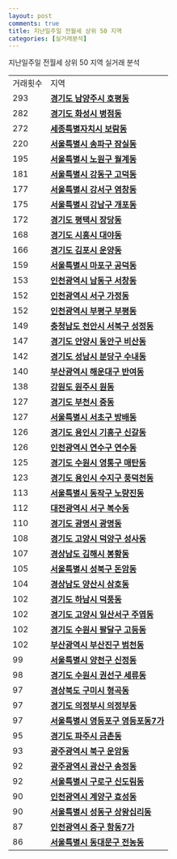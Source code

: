 ```yaml
---
layout: post
comments: true
title: 지난일주일 전월세 상위 50 지역
categories: [실거래분석]
---
```


지난일주일 전월세 상위 50 지역 실거래 분석

<table>
  <tr>
    <td>거래횟수</td>
    <td>지역</td>
  </tr>

  <tr>
    <td>293</td>
    <td colspan="4" style="font-weight: bold;"><a href="/apt-info/실거래가/2021/05/10/41360.html">경기도 남양주시 호평동</a></td>
  </tr>

  <tr>
    <td>282</td>
    <td colspan="4" style="font-weight: bold;"><a href="/apt-info/실거래가/2021/05/10/41590.html">경기도 화성시 병점동</a></td>
  </tr>

  <tr>
    <td>272</td>
    <td colspan="4" style="font-weight: bold;"><a href="/apt-info/실거래가/2021/05/10/36110.html">세종특별자치시 보람동</a></td>
  </tr>

  <tr>
    <td>220</td>
    <td colspan="4" style="font-weight: bold;"><a href="/apt-info/실거래가/2021/05/10/11710.html">서울특별시 송파구 잠실동</a></td>
  </tr>

  <tr>
    <td>195</td>
    <td colspan="4" style="font-weight: bold;"><a href="/apt-info/실거래가/2021/05/10/11350.html">서울특별시 노원구 월계동</a></td>
  </tr>

  <tr>
    <td>181</td>
    <td colspan="4" style="font-weight: bold;"><a href="/apt-info/실거래가/2021/05/10/11740.html">서울특별시 강동구 고덕동</a></td>
  </tr>

  <tr>
    <td>177</td>
    <td colspan="4" style="font-weight: bold;"><a href="/apt-info/실거래가/2021/05/10/11500.html">서울특별시 강서구 염창동</a></td>
  </tr>

  <tr>
    <td>175</td>
    <td colspan="4" style="font-weight: bold;"><a href="/apt-info/실거래가/2021/05/10/11680.html">서울특별시 강남구 개포동</a></td>
  </tr>

  <tr>
    <td>172</td>
    <td colspan="4" style="font-weight: bold;"><a href="/apt-info/실거래가/2021/05/10/41220.html">경기도 평택시 장당동</a></td>
  </tr>

  <tr>
    <td>168</td>
    <td colspan="4" style="font-weight: bold;"><a href="/apt-info/실거래가/2021/05/10/41390.html">경기도 시흥시 대야동</a></td>
  </tr>

  <tr>
    <td>166</td>
    <td colspan="4" style="font-weight: bold;"><a href="/apt-info/실거래가/2021/05/10/41570.html">경기도 김포시 운양동</a></td>
  </tr>

  <tr>
    <td>159</td>
    <td colspan="4" style="font-weight: bold;"><a href="/apt-info/실거래가/2021/05/10/11440.html">서울특별시 마포구 공덕동</a></td>
  </tr>

  <tr>
    <td>153</td>
    <td colspan="4" style="font-weight: bold;"><a href="/apt-info/실거래가/2021/05/10/28200.html">인천광역시 남동구 서창동</a></td>
  </tr>

  <tr>
    <td>152</td>
    <td colspan="4" style="font-weight: bold;"><a href="/apt-info/실거래가/2021/05/10/28260.html">인천광역시 서구 가정동</a></td>
  </tr>

  <tr>
    <td>152</td>
    <td colspan="4" style="font-weight: bold;"><a href="/apt-info/실거래가/2021/05/10/28237.html">인천광역시 부평구 부평동</a></td>
  </tr>

  <tr>
    <td>149</td>
    <td colspan="4" style="font-weight: bold;"><a href="/apt-info/실거래가/2021/05/10/44133.html">충청남도 천안시 서북구 성정동</a></td>
  </tr>

  <tr>
    <td>147</td>
    <td colspan="4" style="font-weight: bold;"><a href="/apt-info/실거래가/2021/05/10/41173.html">경기도 안양시 동안구 비산동</a></td>
  </tr>

  <tr>
    <td>142</td>
    <td colspan="4" style="font-weight: bold;"><a href="/apt-info/실거래가/2021/05/10/41135.html">경기도 성남시 분당구 수내동</a></td>
  </tr>

  <tr>
    <td>140</td>
    <td colspan="4" style="font-weight: bold;"><a href="/apt-info/실거래가/2021/05/10/26350.html">부산광역시 해운대구 반여동</a></td>
  </tr>

  <tr>
    <td>138</td>
    <td colspan="4" style="font-weight: bold;"><a href="/apt-info/실거래가/2021/05/10/42130.html">강원도 원주시 원동</a></td>
  </tr>

  <tr>
    <td>127</td>
    <td colspan="4" style="font-weight: bold;"><a href="/apt-info/실거래가/2021/05/10/41190.html">경기도 부천시 중동</a></td>
  </tr>

  <tr>
    <td>127</td>
    <td colspan="4" style="font-weight: bold;"><a href="/apt-info/실거래가/2021/05/10/11650.html">서울특별시 서초구 방배동</a></td>
  </tr>

  <tr>
    <td>126</td>
    <td colspan="4" style="font-weight: bold;"><a href="/apt-info/실거래가/2021/05/10/41463.html">경기도 용인시 기흥구 신갈동</a></td>
  </tr>

  <tr>
    <td>126</td>
    <td colspan="4" style="font-weight: bold;"><a href="/apt-info/실거래가/2021/05/10/28185.html">인천광역시 연수구 연수동</a></td>
  </tr>

  <tr>
    <td>125</td>
    <td colspan="4" style="font-weight: bold;"><a href="/apt-info/실거래가/2021/05/10/41117.html">경기도 수원시 영통구 매탄동</a></td>
  </tr>

  <tr>
    <td>123</td>
    <td colspan="4" style="font-weight: bold;"><a href="/apt-info/실거래가/2021/05/10/41465.html">경기도 용인시 수지구 풍덕천동</a></td>
  </tr>

  <tr>
    <td>113</td>
    <td colspan="4" style="font-weight: bold;"><a href="/apt-info/실거래가/2021/05/10/11590.html">서울특별시 동작구 노량진동</a></td>
  </tr>

  <tr>
    <td>112</td>
    <td colspan="4" style="font-weight: bold;"><a href="/apt-info/실거래가/2021/05/10/30170.html">대전광역시 서구 복수동</a></td>
  </tr>

  <tr>
    <td>110</td>
    <td colspan="4" style="font-weight: bold;"><a href="/apt-info/실거래가/2021/05/10/41210.html">경기도 광명시 광명동</a></td>
  </tr>

  <tr>
    <td>108</td>
    <td colspan="4" style="font-weight: bold;"><a href="/apt-info/실거래가/2021/05/10/41281.html">경기도 고양시 덕양구 성사동</a></td>
  </tr>

  <tr>
    <td>107</td>
    <td colspan="4" style="font-weight: bold;"><a href="/apt-info/실거래가/2021/05/10/48250.html">경상남도 김해시 봉황동</a></td>
  </tr>

  <tr>
    <td>105</td>
    <td colspan="4" style="font-weight: bold;"><a href="/apt-info/실거래가/2021/05/10/11290.html">서울특별시 성북구 돈암동</a></td>
  </tr>

  <tr>
    <td>104</td>
    <td colspan="4" style="font-weight: bold;"><a href="/apt-info/실거래가/2021/05/10/48330.html">경상남도 양산시 삼호동</a></td>
  </tr>

  <tr>
    <td>102</td>
    <td colspan="4" style="font-weight: bold;"><a href="/apt-info/실거래가/2021/05/10/41450.html">경기도 하남시 덕풍동</a></td>
  </tr>

  <tr>
    <td>102</td>
    <td colspan="4" style="font-weight: bold;"><a href="/apt-info/실거래가/2021/05/10/41287.html">경기도 고양시 일산서구 주엽동</a></td>
  </tr>

  <tr>
    <td>102</td>
    <td colspan="4" style="font-weight: bold;"><a href="/apt-info/실거래가/2021/05/10/41115.html">경기도 수원시 팔달구 고등동</a></td>
  </tr>

  <tr>
    <td>102</td>
    <td colspan="4" style="font-weight: bold;"><a href="/apt-info/실거래가/2021/05/10/26230.html">부산광역시 부산진구 범천동</a></td>
  </tr>

  <tr>
    <td>99</td>
    <td colspan="4" style="font-weight: bold;"><a href="/apt-info/실거래가/2021/05/10/11470.html">서울특별시 양천구 신정동</a></td>
  </tr>

  <tr>
    <td>98</td>
    <td colspan="4" style="font-weight: bold;"><a href="/apt-info/실거래가/2021/05/10/41113.html">경기도 수원시 권선구 세류동</a></td>
  </tr>

  <tr>
    <td>97</td>
    <td colspan="4" style="font-weight: bold;"><a href="/apt-info/실거래가/2021/05/10/47190.html">경상북도 구미시 형곡동</a></td>
  </tr>

  <tr>
    <td>97</td>
    <td colspan="4" style="font-weight: bold;"><a href="/apt-info/실거래가/2021/05/10/41150.html">경기도 의정부시 의정부동</a></td>
  </tr>

  <tr>
    <td>97</td>
    <td colspan="4" style="font-weight: bold;"><a href="/apt-info/실거래가/2021/05/10/11560.html">서울특별시 영등포구 영등포동7가</a></td>
  </tr>

  <tr>
    <td>95</td>
    <td colspan="4" style="font-weight: bold;"><a href="/apt-info/실거래가/2021/05/10/41480.html">경기도 파주시 금촌동</a></td>
  </tr>

  <tr>
    <td>93</td>
    <td colspan="4" style="font-weight: bold;"><a href="/apt-info/실거래가/2021/05/10/29170.html">광주광역시 북구 운암동</a></td>
  </tr>

  <tr>
    <td>92</td>
    <td colspan="4" style="font-weight: bold;"><a href="/apt-info/실거래가/2021/05/10/29200.html">광주광역시 광산구 송정동</a></td>
  </tr>

  <tr>
    <td>92</td>
    <td colspan="4" style="font-weight: bold;"><a href="/apt-info/실거래가/2021/05/10/11530.html">서울특별시 구로구 신도림동</a></td>
  </tr>

  <tr>
    <td>90</td>
    <td colspan="4" style="font-weight: bold;"><a href="/apt-info/실거래가/2021/05/10/28245.html">인천광역시 계양구 효성동</a></td>
  </tr>

  <tr>
    <td>90</td>
    <td colspan="4" style="font-weight: bold;"><a href="/apt-info/실거래가/2021/05/10/11200.html">서울특별시 성동구 상왕십리동</a></td>
  </tr>

  <tr>
    <td>87</td>
    <td colspan="4" style="font-weight: bold;"><a href="/apt-info/실거래가/2021/05/10/28110.html">인천광역시 중구 항동7가</a></td>
  </tr>

  <tr>
    <td>86</td>
    <td colspan="4" style="font-weight: bold;"><a href="/apt-info/실거래가/2021/05/10/11230.html">서울특별시 동대문구 전농동</a></td>
  </tr>

</table>
